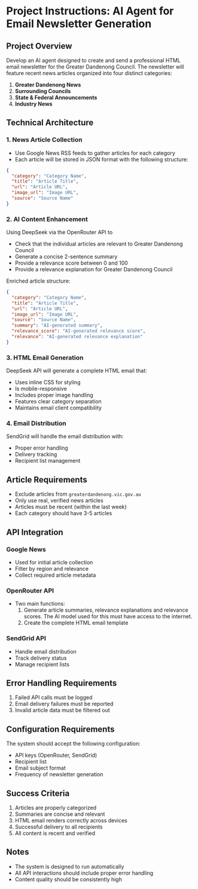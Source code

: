 # Project Instructions: AI Agent for Email Newsletter Generation

## Project Overview

Develop an AI agent designed to create and send a professional HTML email newsletter for the Greater Dandenong Council. The newsletter will feature recent news articles organized into four distinct categories:

1. **Greater Dandenong News**
2. **Surrounding Councils**
3. **State & Federal Announcements**
4. **Industry News**

## Technical Architecture

### 1. News Article Collection

- Use Google News RSS feeds to gather articles for each category
- Each article will be stored in JSON format with the following structure:

```json
{
  "category": "Category Name",
  "title": "Article Title",
  "url": "Article URL",
  "image_url": "Image URL",
  "source": "Source Name"
}
```

### 2. AI Content Enhancement

Using DeepSeek via the OpenRouter API to

- Check that the individual articles are relevant to Greater Dandenong Council
- Generate a concise 2-sentence summary
- Provide a relevance score between 0 and 100
- Provide a relevance explanation for Greater Dandenong Council

Enriched article structure:

```json
{
  "category": "Category Name",
  "title": "Article Title",
  "url": "Article URL",
  "image_url": "Image URL",
  "source": "Source Name",
  "summary": "AI-generated summary",
  "relevance_score": "AI-generated relevance score",
  "relevance": "AI-generated relevance explanation"
}
```

### 3. HTML Email Generation

DeepSeek API will generate a complete HTML email that:

- Uses inline CSS for styling
- Is mobile-responsive
- Includes proper image handling
- Features clear category separation
- Maintains email client compatibility

### 4. Email Distribution

SendGrid will handle the email distribution with:

- Proper error handling
- Delivery tracking
- Recipient list management

## Article Requirements

- Exclude articles from `greaterdandenong.vic.gov.au`
- Only use real, verified news articles
- Articles must be recent (within the last week)
- Each category should have 3-5 articles

## API Integration

### Google News

- Used for initial article collection
- Filter by region and relevance
- Collect required article metadata

### OpenRouter API

- Two main functions:
  1. Generate article summaries, relevance explanations and relevance scores.  The AI model used for this must have access to the internet.
  2. Create the complete HTML email template

### SendGrid API

- Handle email distribution
- Track delivery status
- Manage recipient lists

## Error Handling Requirements

1. Failed API calls must be logged
2. Email delivery failures must be reported
3. Invalid article data must be filtered out

## Configuration Requirements

The system should accept the following configuration:

- API keys (OpenRouter, SendGrid)
- Recipient list
- Email subject format
- Frequency of newsletter generation

## Success Criteria

1. Articles are properly categorized
2. Summaries are concise and relevant
3. HTML email renders correctly across devices
4. Successful delivery to all recipients
5. All content is recent and verified

## Notes

- The system is designed to run automatically
- All API interactions should include proper error handling
- Content quality should be consistently high

